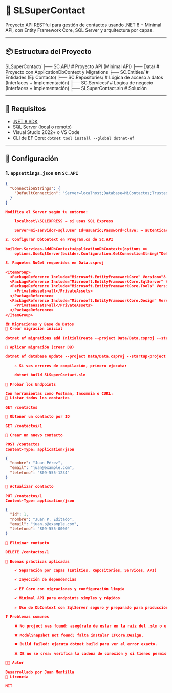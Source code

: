 # 📘 SLSuperContact

Proyecto API RESTful para gestión de contactos usando .NET 8 + Minimal API, con Entity Framework Core, SQL Server y arquitectura por capas.

---

## 📦 Estructura del Proyecto
SLSuperContact/
├── SC.API/ # Proyecto API (Minimal API)
├── Data/ # Proyecto con ApplicationDbContext y Migrations
├── SC.Entities/ # Entidades (Ej: Contacto)
├── SC.Repositories/ # Lógica de acceso a datos (Interfaces + Implementación)
├── SC.Services/ # Lógica de negocio (Interfaces + Implementación)
├── SLSuperContact.sln # Solución


---

## 🚀 Requisitos

- [.NET 8 SDK](https://dotnet.microsoft.com/download)
- SQL Server (local o remoto)
- Visual Studio 2022+ o VS Code
- CLI de EF Core: `dotnet tool install --global dotnet-ef`

---

## 🔧 Configuración

### 1. `appsettings.json` en `SC.API`

```json
{
  "ConnectionStrings": {
    "DefaultConnection": "Server=localhost;Database=MiContactos;Trusted_Connection=True;TrustServerCertificate=True;"
  }
}

Modifica el Server según tu entorno:

    localhost\\SQLEXPRESS → si usas SQL Express

    Server=mi-servidor-sql;User Id=usuario;Password=clave; → autenticación SQL

2. Configurar DbContext en Program.cs de SC.API

builder.Services.AddDbContext<ApplicationDbContext>(options =>
    options.UseSqlServer(builder.Configuration.GetConnectionString("DefaultConnection")));

3. Paquetes NuGet requeridos en Data.csproj

<ItemGroup>
  <PackageReference Include="Microsoft.EntityFrameworkCore" Version="8.0.0" />
  <PackageReference Include="Microsoft.EntityFrameworkCore.SqlServer" Version="8.0.0" />
  <PackageReference Include="Microsoft.EntityFrameworkCore.Tools" Version="8.0.0">
    <PrivateAssets>all</PrivateAssets>
  </PackageReference>
  <PackageReference Include="Microsoft.EntityFrameworkCore.Design" Version="8.0.0">
    <PrivateAssets>all</PrivateAssets>
  </PackageReference>
</ItemGroup>

🏗️ Migraciones y Base de Datos
🔹 Crear migración inicial

dotnet ef migrations add InitialCreate --project Data/Data.csproj --startup-project SC.API/SC.API.csproj

🔹 Aplicar migración (crear DB)

dotnet ef database update --project Data/Data.csproj --startup-project SC.API/SC.API.csproj

    ⚠️ Si ves errores de compilación, primero ejecuta:

    dotnet build SLSuperContact.sln

🧪 Probar los Endpoints

Con herramientas como Postman, Insomnia o CURL:
🔹 Listar todos los contactos

GET /contactos

🔹 Obtener un contacto por ID

GET /contactos/1

🔹 Crear un nuevo contacto

POST /contactos
Content-Type: application/json

{
  "nombre": "Juan Pérez",
  "email": "juan@example.com",
  "telefono": "809-555-1234"
}

🔹 Actualizar contacto

PUT /contactos/1
Content-Type: application/json

{
  "id": 1,
  "nombre": "Juan P. Editado",
  "email": "juan.p@example.com",
  "telefono": "809-555-0000"
}

🔹 Eliminar contacto

DELETE /contactos/1

🧠 Buenas prácticas aplicadas

    ✔️ Separación por capas (Entities, Repositories, Services, API)

    ✔️ Inyección de dependencias

    ✔️ EF Core con migraciones y configuración limpia

    ✔️ Minimal API para endpoints simples y rápidos

    ✔️ Uso de DbContext con SqlServer seguro y preparado para producción

❓ Problemas comunes

    ❌ No project was found: asegúrate de estar en la raíz del .sln o usa --project.

    ❌ ModelSnapshot not found: falta instalar EFCore.Design.

    ❌ Build failed: ejecuta dotnet build para ver el error exacto.

    ❌ DB no se crea: verifica la cadena de conexión y si tienes permisos en SQL Server.

👨‍💻 Autor

Desarrollado por Juan Montilla
📝 Licencia

MIT
